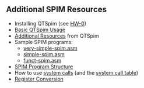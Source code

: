 ## Additional SPIM Resources

* Installing QTSpim (see [HW-0](/hw/hw0.md))
* [Basic QTSpim Usage](/rsc/spim/qtspim-usage.md)
* [Additional Resources](http://spimsimulator.sourceforge.net/further.html) from QTSpim 
* Sample SPIM programs: 
  * [very-simple-spim.asm](/rsc/spim/very-simple-spim.asm)
  * [simple-spim.asm](/rsc/spim/simple-spim.asm)
  * [funct-spim.asm](/rsc/spim/funct-spim.asm)
* [SPIM Program Structure](/rsc/spim/structure.md)
* How to use [system calls](/rsc/spim/syscalls-howto.md) (and the [system call table](/rsc/spim/syscall-table.md))
* [Register Conversion](/rsc/spim/registers.md)
